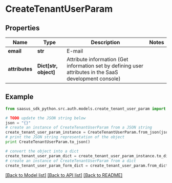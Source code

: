 # CreateTenantUserParam


## Properties
Name | Type | Description | Notes
------------ | ------------- | ------------- | -------------
**email** | **str** | E-mail | 
**attributes** | **Dict[str, object]** | Attribute information (Get information set by defining user attributes in the SaaS development console)  | 

## Example

```python
from saasus_sdk_python.src.auth.models.create_tenant_user_param import CreateTenantUserParam

# TODO update the JSON string below
json = "{}"
# create an instance of CreateTenantUserParam from a JSON string
create_tenant_user_param_instance = CreateTenantUserParam.from_json(json)
# print the JSON string representation of the object
print CreateTenantUserParam.to_json()

# convert the object into a dict
create_tenant_user_param_dict = create_tenant_user_param_instance.to_dict()
# create an instance of CreateTenantUserParam from a dict
create_tenant_user_param_form_dict = create_tenant_user_param.from_dict(create_tenant_user_param_dict)
```
[[Back to Model list]](../README.md#documentation-for-models) [[Back to API list]](../README.md#documentation-for-api-endpoints) [[Back to README]](../README.md)


